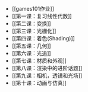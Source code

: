 - [[games101作业]]
- [[第一课：复习线性代数]]
- [[第二课：变换]]
- [[第三课：光栅化]]
- [[第四课：着色(Shading)]]
- [[第五课：几何]]
- [[第六课：光追]]
- [[第七课：材质和外观]]
- [[第八课：渲染中的进阶话题]]
- [[第九课：相机，透镜和光场]]
- [[第十课：动画与仿真]]